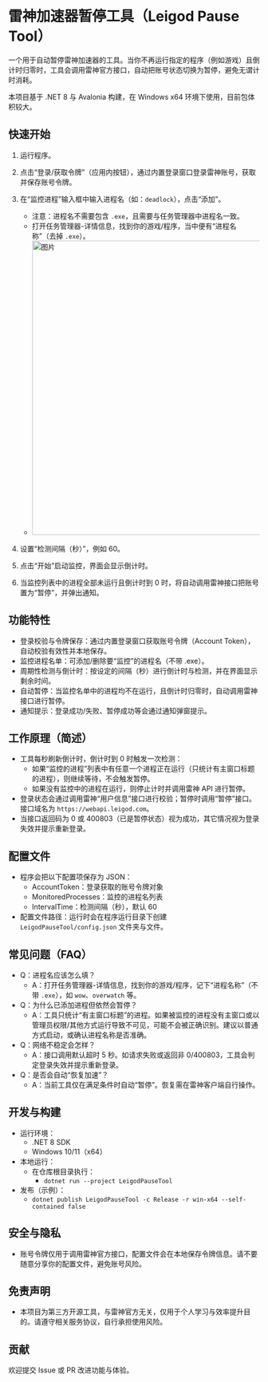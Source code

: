 # 雷神加速器暂停工具（Leigod Pause Tool）

一个用于自动暂停雷神加速器的工具。当你不再运行指定的程序（例如游戏）且倒计时归零时，工具会调用雷神官方接口，自动把账号状态切换为暂停，避免无谓计时消耗。

本项目基于 .NET 8 与 Avalonia 构建，在 Windows x64 环境下使用，目前包体积较大。

## 快速开始
1. 运行程序。
2. 点击“登录/获取令牌”（应用内按钮），通过内置登录窗口登录雷神账号，获取并保存账号令牌。
3. 在“监控进程”输入框中输入进程名（如：`deadlock`），点击“添加”。
   - 注意：进程名不需要包含 `.exe`，且需要与任务管理器中进程名一致。
   - 打开任务管理器-详情信息，找到你的游戏/程序，当中便有“进程名称”（去掉 `.exe`）。
   - <img width="1189" height="590" alt="图片" src="https://github.com/user-attachments/assets/365d2163-d69b-46cf-8cac-aa3e7c7aaed7" />

4. 设置“检测间隔（秒）”，例如 60。
5. 点击“开始”启动监控，界面会显示倒计时。
6. 当监控列表中的进程全部未运行且倒计时到 0 时，将自动调用雷神接口把账号置为“暂停”，并弹出通知。

## 功能特性
- 登录校验与令牌保存：通过内置登录窗口获取账号令牌（Account Token），自动校验有效性并本地保存。
- 监控进程名单：可添加/删除要“监控”的进程名（不带 .exe）。
- 周期性检测与倒计时：按设定的间隔（秒）进行倒计时与检测，并在界面显示剩余时间。
- 自动暂停：当监控名单中的进程均不在运行，且倒计时归零时，自动调用雷神接口进行暂停。
- 通知提示：登录成功/失败、暂停成功等会通过通知弹窗提示。


## 工作原理（简述）
- 工具每秒刷新倒计时，倒计时到 0 时触发一次检测：
  - 如果“监控的进程”列表中有任意一个进程正在运行（只统计有主窗口标题的进程），则继续等待，不会触发暂停。
  - 如果没有监控中的进程在运行，则停止计时并调用雷神 API 进行暂停。
- 登录状态会通过调用雷神“用户信息”接口进行校验；暂停时调用“暂停”接口。接口域名为 `https://webapi.leigod.com`。
- 当接口返回码为 0 或 400803（已是暂停状态）视为成功，其它情况视为登录失效并提示重新登录。




## 配置文件
- 程序会把以下配置项保存为 JSON：
  - AccountToken：登录获取的账号令牌对象
  - MonitoredProcesses：监控的进程名列表
  - IntervalTime：检测间隔（秒），默认 60
- 配置文件路径：运行时会在程序运行目录下创建 `LeigodPauseTool/config.json` 文件夹与文件。


## 常见问题（FAQ）
- Q：进程名应该怎么填？
  - A：打开任务管理器-详情信息，找到你的游戏/程序，记下“进程名称”（不带 `.exe`），如 `wow`、`overwatch` 等。
- Q：为什么已添加进程但依然会暂停？
  - A：工具只统计“有主窗口标题”的进程。如果被监控的进程没有主窗口或以管理员权限/其他方式运行导致不可见，可能不会被正确识别。建议以普通方式启动，或确认进程名称是否准确。
- Q：网络不稳定会怎样？
  - A：接口调用默认超时 5 秒。如请求失败或返回非 0/400803，工具会判定登录失效并提示重新登录。
- Q：是否会自动“恢复加速”？
  - A：当前工具仅在满足条件时自动“暂停”。恢复需在雷神客户端自行操作。


## 开发与构建
- 运行环境：
  - .NET 8 SDK
  - Windows 10/11（x64）
- 本地运行：
  - 在仓库根目录执行：
    - `dotnet run --project LeigodPauseTool`
- 发布（示例）：
  - `dotnet publish LeigodPauseTool -c Release -r win-x64 --self-contained false`


## 安全与隐私
- 账号令牌仅用于调用雷神官方接口，配置文件会在本地保存令牌信息。请不要随意分享你的配置文件，避免账号风险。


## 免责声明
- 本项目为第三方开源工具，与雷神官方无关，仅用于个人学习与效率提升目的。请遵守相关服务协议，自行承担使用风险。


## 贡献
欢迎提交 Issue 或 PR 改进功能与体验。
